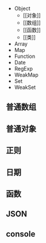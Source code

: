 - Object
	- [[对象]]
	- [[数组]]
	- [[函数]]
	- [[类]]
- Array
- Map
- Function
- Date
- RegExp
- WeakMap
- Set
- WeakSet
## 普通数组
## 普通对象
## 正则
## 日期
## 函数
## JSON
## console